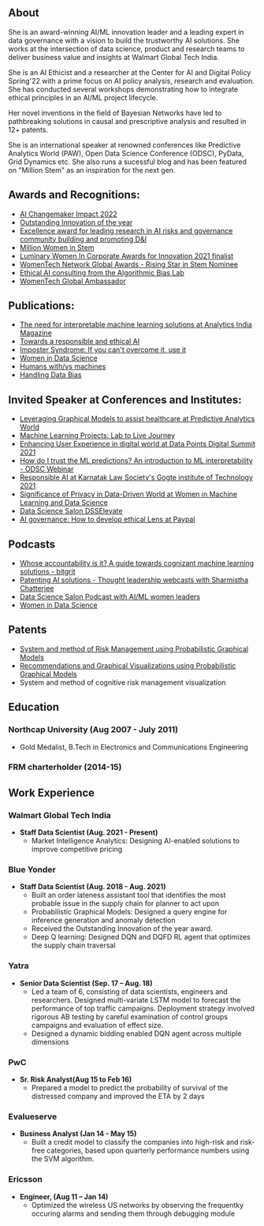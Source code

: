## About
She is an award-winning AI/ML innovation leader and a leading expert in data governance with a vision to build the trustworthy AI solutions. She works at the intersection of data science, product and research teams to deliver business value and insights at Walmart Global Tech India.

She is an AI Ethicist and a researcher at the Center for AI and Digital Policy Spring'22 with a prime focus on AI policy analysis, research and evaluation. She has conducted several workshops demonstrating how to integrate ethical principles in an AI/ML project lifecycle.

Her novel inventions in the field of Bayesian Networks have led to pathbreaking solutions in causal and prescriptive analysis and resulted in 12+ patents.

She is an international speaker at renowned conferences like Predictive Analytics World (PAW), Open Data Science Conference (ODSC), PyData, Grid Dynamics etc.
She also runs a sucessful blog and has been featured on "Million Stem" as an inspiration for the next gen.


## Awards and Recognitions:
* [AI Changemaker Impact 2022](https://www.linkedin.com/feed/update/urn:li:activity:6892492269543391232/)
* [Outstanding Innovation of the year](https://www.linkedin.com/in/vidhi-chugh-088648a1/#:~:text=Financial%20Modelling-,Honors%20%26%20awards,-Honors%20%26%20awards)
* [Excellence award for leading research in AI risks and governance community building and promoting D&I](https://www.linkedin.com/in/vidhi-chugh-088648a1/#:~:text=Financial%20Modelling-,Honors%20%26%20awards,-Honors%20%26%20awards)
* [Million Women in Stem](https://www.1mwis.com/profile/vidhi-chugh)
* [Luminary Women In Corporate Awards for Innovation 2021 finalist](https://www.linkedin.com/feed/update/urn:li:activity:6839554276038189056/?updateEntityUrn=urn%3Ali%3Afs_feedUpdate%3A%28V2%2Curn%3Ali%3Aactivity%3A6839554276038189056%29)
* [WomenTech Network Global Awards - Rising Star in Stem Nominee](https://www.linkedin.com/feed/update/urn:li:activity:6852637017671651328/?updateEntityUrn=urn%3Ali%3Afs_feedUpdate%3A%28V2%2Curn%3Ali%3Aactivity%3A6852637017671651328%29)
* [Ethical AI consulting from the Algorithmic Bias Lab](https://www.linkedin.com/feed/update/urn:li:activity:6882159708917133312/?updateEntityUrn=urn%3Ali%3Afs_feedUpdate%3A%28V2%2Curn%3Ali%3Aactivity%3A6882159708917133312%29)
* [WomenTech Global Ambassador](https://www.womentech.net/en-in/global-ambassadors/India/Vidhi/Chugh) 

## Publications:
* [The need for interpretable machine learning solutions at Analytics India Magazine](https://analyticsindiamag.com/the-need-for-interpretable-machine-learning-solutions/)
* [Towards a responsible and ethical AI](https://www.linkedin.com/feed/update/urn:li:activity:6821063741082361856/?updateEntityUrn=urn%3Ali%3Afs_feedUpdate%3A%28V2%2Curn%3Ali%3Aactivity%3A6821063741082361856%29)
* [Imposter Syndrome: If you can't overcome it, use it](https://roundtable.datascience.salon/imposter-syndrome-if-you-cant-overcome-it-use-it)
* [Women in Data Science](https://www.kdnuggets.com/2021/08/learned-women-data-science-conferences.html)
* [Humans with/vs machines](https://towardsdatascience.com/humans-with-vs-machines-a76dbd51161e)
* [Handling Data Bias](https://towardsdatascience.com/handling-data-bias-9775d07991d4)

## Invited Speaker at Conferences and Institutes:
* [Leveraging Graphical Models to assist healthcare at Predictive Analytics World](https://machinelearningweek.eu/speaker/vidhi-chugh/)
* [Machine Learning Projects: Lab to Live Journey](https://www.predictiveanalyticsworld.com/business/2022/speakers/#:~:text=She%20works%20as%20a%20Staff%20Data%20Scientist%20with%20Walmart)
* [Enhancing User Experience in digital world at Data Points Digital Summit 2021](https://www.linkedin.com/feed/update/urn:li:activity:6871830199760158720/?updateEntityUrn=urn%3Ali%3Afs_feedUpdate%3A%28V2%2Curn%3Ali%3Aactivity%3A6871830199760158720%29)
* [How do I trust the ML predictions? An introduction to ML interpretability - ODSC Webinar](https://www.meetup.com/en-AU/Bengaluru-Data-Science-ODSC/events/280686512/)
* [Responsible AI at Karnatak Law Society's Gogte institute of Technology 2021](https://www.linkedin.com/feed/update/urn:li:activity:6817796987497398272/?updateEntityUrn=urn%3Ali%3Afs_feedUpdate%3A%28V2%2Curn%3Ali%3Aactivity%3A6817796987497398272%29)
* [Significance of Privacy in Data-Driven World at Women in Machine Learning and Data Science](https://www.linkedin.com/feed/update/urn:li:activity:6835800360418983936/?updateEntityUrn=urn%3Ali%3Afs_feedUpdate%3A%28V2%2Curn%3Ali%3Aactivity%3A6835800360418983936%29)
* [Data Science Salon DSSElevate](https://www.datascience.salon/vidhi-chugh/)
* [AI governance: How to develop ethical Lens at Paypal](https://www.linkedin.com/feed/update/urn:li:activity:6890548862050824192/)


## Podcasts
* [Whose accountability is it? A guide towards cognizant machine learning solutions - bitgrit](https://www.youtube.com/watch?v=hheZMpLBjSE)
* [Patenting AI solutions - Thought leadership webcasts with Sharmistha Chatterjee](https://www.youtube.com/watch?v=rf0x8JwxPw4&t=21s)
* [Data Science Salon Podcast with AI/ML women leaders](https://open.spotify.com/episode/5O58Sl64k90iVHu2V9hDMz)
* [Women in Data Science](https://www.linkedin.com/video/live/urn:li:ugcPost:6834182993804849152/)


## Patents
* [System and method of Risk Management using Probabilistic Graphical Models](https://towardsdatascience.com/pgm-2-fundamental-concepts-in-bayesian-network-c6b881804da0)
* [Recommendations and Graphical Visualizations using Probabilistic Graphical Models](https://www.analyticsvidhya.com/blog/2020/10/complete-r-tutorial-to-build-probabilistic-graphical-models/)
* System and method of cognitive risk management visualization

## Education
### Northcap University (Aug 2007 - July 2011)
* Gold Medalist, B.Tech in Electronics and Communications Engineering

### FRM charterholder (2014-15)

## Work Experience
### Walmart Global Tech India
* **Staff Data Scientist (Aug. 2021 - Present)**
   * Market Intelligence Analytics: Designing AI-enabled solutions to improve competitive pricing 

### Blue Yonder
* **Staff Data Scientist (Aug. 2018 - Aug. 2021)**
    * Built an order lateness assistant tool that identifies the most probable issue in the supply chain for planner to act upon
	* Probabilistic Graphical Models: Designed a query engine for inference generation and anomaly detection
	* Received the Outstanding Innovation of the year award.
	* Deep Q learning: Designed DQN and DQFD RL agent that optimizes the supply chain traversal

### Yatra 
* **Senior Data Scientist (Sep. 17 – Aug. 18)** 
	* Led a team of 6, consisting of data scientists, engineers and researchers. Designed multi-variate LSTM model to forecast the performance of top traffic campaigns. Deployment strategy involved rigorous AB testing by careful examination of control groups campaigns and evaluation of effect size.
	* Designed a dynamic bidding enabled DQN agent across multiple dimensions 

### PwC 
* **Sr. Risk Analyst(Aug 15 to Feb 16)**
	* Prepared a model to predict the probability of survival of the distressed company and improved the ETA by 2 days
 
### Evalueserve  
* **Business Analyst (Jan 14 - May 15)**
	* Built a credit model to classify the companies into high-risk and risk-free categories, based upon quarterly performance numbers using the SVM algorithm. 

### Ericsson
* **Engineer, (Aug 11 – Jan 14)**
	* Optimized the wireless US networks by observing the frequentky occuring alarms and sending them through debugging module
